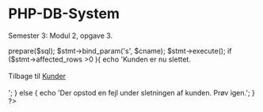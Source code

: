 # PHP-DB-System
Semester 3: Modul 2, opgave 3.

<?php
require_once 'dbcon.php'; // Opret forbindelse til databasen

$cname = filter_input(INPUT_POST, 'cname') or die('noget gik galt');
// sletter alle data tilknyttet et specifikt 'Client_Name'
$sql = 'DELETE FROM client 
		WHERE Client_ID=?';

	$stmt = $link->prepare($sql); 
	$stmt->bind_param('s', $cname);
	$stmt->execute();
	if ($stmt->affected_rows >0 ){
	echo 'Kunden er nu slettet.<br><br>
	Tilbage til <a href="clientlist.php">Kunder</a><br><br>';
	}
	else {
	echo 'Der opstod en fejl under sletningen af kunden. Prøv igen.';
	}
?>

